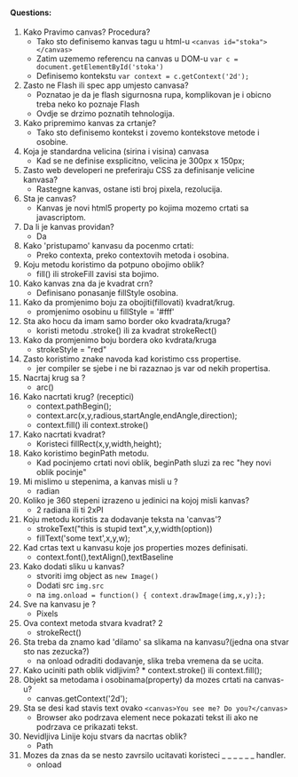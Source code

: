 #### Questions:

1.  Kako Pravimo canvas? Procedura?
    * Tako sto definisemo kanvas tagu u html-u `<canvas id="stoka"></canvas>`
    * Zatim uzememo referencu na canvas u DOM-u `var c = document.getElementById('stoka')`
    * Definisemo kontekstu `var context = c.getContext('2d');` 
3.  Zasto ne Flash ili spec app umjesto canvasa?
    * Poznatao je da je flash sigurnosna rupa, komplikovan je i obicno treba neko ko poznaje Flash
    * Ovdje se drzimo poznatih tehnologija.
2.  Kako pripremimo kanvas za crtanje?
    * Tako sto definisemo kontekst i zovemo kontekstove metode i osobine.
3.  Koja je standardna velicina (sirina i visina) canvasa
    * Kad se ne definise exsplicitno, velicina je 300px x 150px;
4.  Zasto web developeri ne preferiraju CSS za definisanje velicine kanvasa?
    * Rastegne kanvas, ostane isti broj pixela, rezolucija.
6.  Sta je canvas?
    * Kanvas je novi html5 property po kojima mozemo crtati sa javascriptom.
7.  Da li je kanvas providan?
    *   Da
7.  Kako 'pristupamo' kanvasu da pocenmo crtati:
    *   Preko contexta, preko contextovih metoda i osobina.
8.  Koju metodu koristimo da potpuno obojimo oblik?
    *   fill() ili strokeFill zavisi sta bojimo.
9.  Kako kanvas zna da je kvadrat crn?
    *   Definisano ponasanje fillStyle osobina.
10. Kako da promjenimo boju za obojiti(fillovati) kvadrat/krug.
    *   promjenimo osobinu u fillStyle = '#fff'
11. Sta ako hocu da imam samo border oko kvadrata/kruga?
    * koristi metodu .stroke() ili za kvadrat strokeRect()
12. Kako da promjenimo boju bordera oko kvdrata/kruga
    *   strokeStyle = "red"
13. Zasto koristimo znake navoda kad koristimo css propertise.
    *   jer compiler se sjebe i ne bi razaznao js var od nekih propertisa.
14. Nacrtaj krug sa ?
    * arc()
16. Kako nacrtati krug? (receptici)      
    *   context.pathBegin();
    * context.arc(x,y,radious,startAngle,endAngle,direction);
    * context.fill() ili context.stroke()
17. Kako nacrtati kvadrat?
    *   Koristeci fillRect(x,y,width,height);
18. Kako koristimo beginPath metodu.
    *   Kad pocinjemo crtati novi oblik, beginPath sluzi za rec "hey novi oblik pocinje"
19. Mi mislimo u stepenima, a kanvas misli u ?  
    *   radian
20. Koliko je 360 stepeni izrazeno u jedinici na kojoj misli kanvas? 
    * 2 radiana ili ti 2xPI
21. Koju metodu koristis za dodavanje teksta na 'canvas'? 
    * strokeText("this is stupid text",x,y,width(option))
    * fillText('some text',x,y,w);
22. Kad crtas text u kanvasu koje jos properties mozes definisati. 
    * context.font(),textAlign(),textBaseline
24. Kako dodati sliku u kanvas?
    * stvoriti img object as `new Image()`
    *   Dodati src `img.src`
    *   na `img.onload = function() { context.drawImage(img,x,y);};`
25. Sve na kanvasu je ?
    * Pixels
26. Ova context metoda stvara kvadrat? 2
    * strokeRect()
27. Sta treba da znamo kad 'dilamo' sa slikama na kanvasu?(jedna ona stvar sto nas zezucka?)
    * na onload odraditi dodavanje, slika treba vremena da se ucita.
28.  Kako uciniti path oblik vidljivim?
    * context.stroke() ili context.fill();
29. Objekt sa metodama i osobinama(property) da mozes crtati na canvas-u?
    *   canvas.getContext('2d');
30. Sta se desi kad stavis text ovako `<canvas>You see me? Do you?</canvas>`
    *   Browser ako podrzava element nece pokazati tekst ili ako ne podrzava ce prikazati tekst.
31. Nevidljiva Linije koju stvars da nacrtas oblik?
    * Path
32. Mozes da znas da se nesto zavrsilo ucitavati koristeci  _ _ _ _ _ _ handler.
    * onload
    
    
    